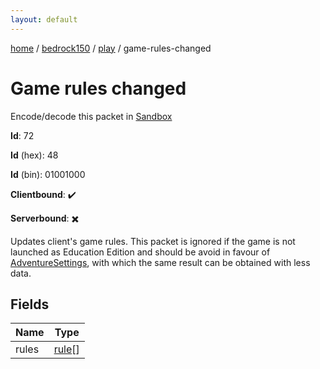 ```yaml
---
layout: default
---
```


[home](/)  /  [bedrock150](/protocol/bedrock150)  /  [play](/protocol/bedrock150/play)  /  game-rules-changed

# Game rules changed

Encode/decode this packet in [Sandbox](../../../sandbox/bedrock150#play.game_rules_changed)

**Id**: 72

**Id** (hex): 48

**Id** (bin): 01001000

**Clientbound**: ✔️

**Serverbound**: ✖️

Updates client's game rules. This packet is ignored if the game is not launched as Education Edition and should be avoid in favour of [AdventureSettings](#play_adventure-settings), with which the same result can be obtained with less data.

## Fields

Name | Type
---|---
rules | [rule](/protocol/bedrock150/types/rule)[]
